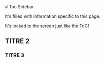 <div markdown=1 class="sidebar">
# Toc Sidebar

It's filled with information specific to this page.

It's locked to the screen just like the ToC!
</div>

## TITRE 2

### TITRE 3